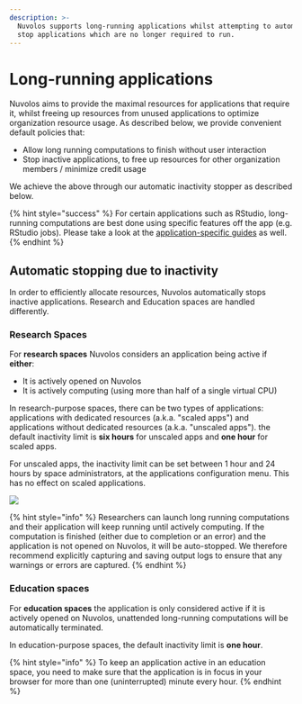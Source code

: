 ```yaml
---
description: >-
  Nuvolos supports long-running applications whilst attempting to automatically
  stop applications which are no longer required to run.
---
```


# Long-running applications

Nuvolos aims to provide the maximal resources for applications that require it, whilst freeing up resources from unused applications to optimize organization resource usage. As described below, we provide convenient default policies that:

* Allow long running computations to finish without user interaction
* Stop inactive applications, to free up resources for other organization members / minimize credit usage

We achieve the above through our automatic inactivity stopper as described below.

{% hint style="success" %}
For certain applications such as RStudio, long-running computations are best done using specific features off the app (e.g. RStudio jobs). Please take a look at the [application-specific guides](../../user-guides/application-specific-guides/) as well.
{% endhint %}

## Automatic stopping due to inactivity

In order to efficiently allocate resources, Nuvolos automatically stops inactive applications. Research and Education spaces are handled differently.

### Research Spaces

For **research spaces** Nuvolos considers an application being active if **either**:&#x20;

* It is actively opened on Nuvolos
* It is actively computing (using more than half of a single virtual CPU)

In research-purpose spaces, there can be two types of applications: applications with dedicated resources (a.k.a. "scaled apps") and applications without dedicated resources (a.k.a.  "unscaled apps"). the default inactivity limit is **six hours** for unscaled apps and **one hour** for scaled apps.&#x20;

For unscaled apps, the inactivity limit can be set between 1 hour and 24 hours by space administrators, at the applications configuration menu. This has no effect on scaled applications.

![](<../../.gitbook/assets/image (83).png>)

{% hint style="info" %}
Researchers can launch long running computations and their application will keep running until actively computing. If the computation is finished (either due to completion or an error) and the application is not opened on Nuvolos, it will be auto-stopped. We therefore recommend explicitly capturing and saving output logs to ensure that any warnings or errors are captured.
{% endhint %}

### Education spaces

For **education spaces** the application is only considered active if it is actively opened on Nuvolos, unattended long-running computations will be automatically terminated.

In education-purpose spaces, the default inactivity limit is **one hour**.

{% hint style="info" %}
To keep an application active in an education space, you need to make sure that the application is in focus in your browser for more than one (uninterrupted) minute every hour.
{% endhint %}
